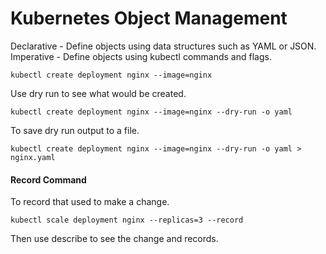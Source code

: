# Kubernetes Object Management

Declarative - Define objects using data structures such as YAML or JSON.
Imperative - Define objects using kubectl commands and flags.

```
kubectl create deployment nginx --image=nginx
```

Use dry run to see what would be created.
```
kubectl create deployment nginx --image=nginx --dry-run -o yaml
```
To save dry run output to a file.
```
kubectl create deployment nginx --image=nginx --dry-run -o yaml > nginx.yaml
```

#### Record Command
To record that used to make a change.
```
kubectl scale deployment nginx --replicas=3 --record
```
Then use describe to see the change and records.
